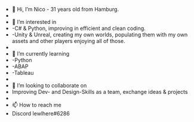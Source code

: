 - 👋 Hi, I’m Nico - 31 years old from Hamburg.
- 
- 👀 I’m interested in
- -C# & Python, improving in efficient and clean coding.
- -Unity & Unreal, creating my own worlds, populating them with my own assets and other players enjoying all of those.
- 
- 🌱 I’m currently learning
- -Python
- -ABAP
- -Tableau
- 
- 💞️ I’m looking to collaborate on
- Improving Dev- and Design-Skills as a team, exchange ideas & projects
- 
- 📫 How to reach me
- Discord lewlhere#6286

<!---
LewLHere/LewLHere is a ✨ special ✨ repository because its `README.md` (this file) appears on your GitHub profile.
You can click the Preview link to take a look at your changes.
--->
